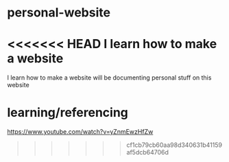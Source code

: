 # personal-website
<<<<<<< HEAD
I learn how to make a website
=======
I learn how to make a website
will be documenting personal stuff on this website

# learning/referencing
https://www.youtube.com/watch?v=yZnmEwzHfZw
>>>>>>> cf1cb79cb60aa98d340631b41159af5dcb64706d
